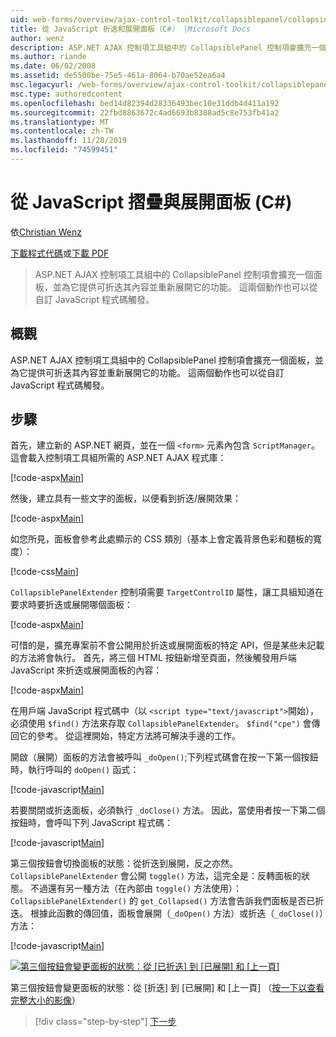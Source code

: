 ```yaml
---
uid: web-forms/overview/ajax-control-toolkit/collapsiblepanel/collapsing-and-expanding-a-panel-from-javascript-cs
title: 從 JavaScript 折迭和展開面板（C#） |Microsoft Docs
author: wenz
description: ASP.NET AJAX 控制項工具組中的 CollapsiblePanel 控制項會擴充一個面板，並提供它可折迭其內容並將其展開的功能 。
ms.author: riande
ms.date: 06/02/2008
ms.assetid: de5500be-75e5-461a-8064-b70ae52ea6a4
msc.legacyurl: /web-forms/overview/ajax-control-toolkit/collapsiblepanel/collapsing-and-expanding-a-panel-from-javascript-cs
msc.type: authoredcontent
ms.openlocfilehash: bed14d82394d28336493bec10e31ddb4d411a192
ms.sourcegitcommit: 22fbd8863672c4ad6693b8388ad5c8e753fb41a2
ms.translationtype: MT
ms.contentlocale: zh-TW
ms.lasthandoff: 11/28/2019
ms.locfileid: "74599451"
---
```

# <a name="collapsing-and-expanding-a-panel-from-javascript-c"></a>從 JavaScript 摺疊與展開面板 (C#)

依[Christian Wenz](https://github.com/wenz)

[下載程式代碼](https://download.microsoft.com/download/8/a/a/8aab3c3e-de6f-463f-805c-5fda567eef6e/CollapsiblePanel1.cs.zip)或[下載 PDF](https://download.microsoft.com/download/b/6/a/b6ae89ee-df69-4c87-9bfb-ad1eb2b23373/collapsiblepanel1CS.pdf)

> ASP.NET AJAX 控制項工具組中的 CollapsiblePanel 控制項會擴充一個面板，並為它提供可折迭其內容並重新展開它的功能。 這兩個動作也可以從自訂 JavaScript 程式碼觸發。

## <a name="overview"></a>概觀

ASP.NET AJAX 控制項工具組中的 CollapsiblePanel 控制項會擴充一個面板，並為它提供可折迭其內容並重新展開它的功能。 這兩個動作也可以從自訂 JavaScript 程式碼觸發。

## <a name="steps"></a>步驟

首先，建立新的 ASP.NET 網頁，並在一個 `<form>` 元素內包含 `ScriptManager`。 這會載入控制項工具組所需的 ASP.NET AJAX 程式庫：

[!code-aspx[Main](collapsing-and-expanding-a-panel-from-javascript-cs/samples/sample1.aspx)]

然後，建立具有一些文字的面板，以便看到折迭/展開效果：

[!code-aspx[Main](collapsing-and-expanding-a-panel-from-javascript-cs/samples/sample2.aspx)]

如您所見，面板會參考此處顯示的 CSS 類別（基本上會定義背景色彩和麵板的寬度）：

[!code-css[Main](collapsing-and-expanding-a-panel-from-javascript-cs/samples/sample3.css)]

`CollapsiblePanelExtender` 控制項需要 `TargetControlID` 屬性，讓工具組知道在要求時要折迭或展開哪個面板：

[!code-aspx[Main](collapsing-and-expanding-a-panel-from-javascript-cs/samples/sample4.aspx)]

可惜的是，擴充專案前不會公開用於折迭或展開面板的特定 API，但是某些未記載的方法將會執行。 首先，將三個 HTML 按鈕新增至頁面，然後觸發用戶端 JavaScript 來折迭或展開面板的內容：

[!code-aspx[Main](collapsing-and-expanding-a-panel-from-javascript-cs/samples/sample5.aspx)]

在用戶端 JavaScript 程式碼中（以 `<script type="text/javascript">`開始），必須使用 `$find()` 方法來存取 `CollapsiblePanelExtender`。 `$find("cpe")` 會傳回它的參考。 從這裡開始，特定方法將可解決手邊的工作。

開啟（展開）面板的方法會被呼叫 `_doOpen()`;下列程式碼會在按一下第一個按鈕時，執行呼叫的 `doOpen()` 函式：

[!code-javascript[Main](collapsing-and-expanding-a-panel-from-javascript-cs/samples/sample6.js)]

若要關閉或折迭面板，必須執行 `_doClose()` 方法。 因此，當使用者按一下第二個按鈕時，會呼叫下列 JavaScript 程式碼：

[!code-javascript[Main](collapsing-and-expanding-a-panel-from-javascript-cs/samples/sample7.js)]

第三個按鈕會切換面板的狀態：從折迭到展開，反之亦然。 `CollapsiblePanelExtender` 會公開 `toggle()` 方法，這完全是：反轉面板的狀態。 不過還有另一種方法（在內部由 `toggle()` 方法使用）： `CollapsiblePanelExtender()` 的 `get_Collapsed()` 方法會告訴我們面板是否已折迭。 根據此函數的傳回值，面板會展開（`_doOpen()` 方法）或折迭（`_doClose()`）方法：

[!code-javascript[Main](collapsing-and-expanding-a-panel-from-javascript-cs/samples/sample8.js)]

[![第三個按鈕會變更面板的狀態：從 [已折迭] 到 [已展開] 和 [上一頁]](collapsing-and-expanding-a-panel-from-javascript-cs/_static/image2.png)](collapsing-and-expanding-a-panel-from-javascript-cs/_static/image1.png)

第三個按鈕會變更面板的狀態：從 [折迭] 到 [已展開] 和 [上一頁] （[按一下以查看完整大小的影像](collapsing-and-expanding-a-panel-from-javascript-cs/_static/image3.png)）

> [!div class="step-by-step"]
> [下一步](collapsing-and-expanding-a-panel-from-javascript-vb.md)
